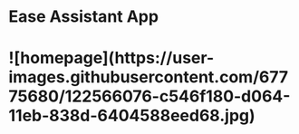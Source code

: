<h1>Ease Assistant App<h1>
![homepage](https://user-images.githubusercontent.com/67775680/122566076-c546f180-d064-11eb-838d-6404588eed68.jpg)
